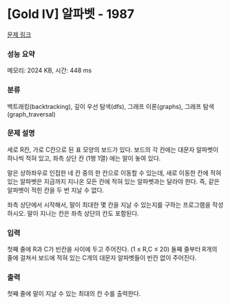 # [Gold IV] 알파벳 - 1987 

[문제 링크](https://www.acmicpc.net/problem/1987) 

### 성능 요약

메모리: 2024 KB, 시간: 448 ms

### 분류

백트래킹(backtracking), 깊이 우선 탐색(dfs), 그래프 이론(graphs), 그래프 탐색(graph_traversal)

### 문제 설명

<p>세로 R칸, 가로 C칸으로 된 표 모양의 보드가 있다. 보드의 각 칸에는 대문자 알파벳이 하나씩 적혀 있고, 좌측 상단 칸 (1행 1열) 에는 말이 놓여 있다.</p>

<p>말은 상하좌우로 인접한 네 칸 중의 한 칸으로 이동할 수 있는데, 새로 이동한 칸에 적혀 있는 알파벳은 지금까지 지나온 모든 칸에 적혀 있는 알파벳과는 달라야 한다. 즉, 같은 알파벳이 적힌 칸을 두 번 지날 수 없다.</p>

<p>좌측 상단에서 시작해서, 말이 최대한 몇 칸을 지날 수 있는지를 구하는 프로그램을 작성하시오. 말이 지나는 칸은 좌측 상단의 칸도 포함된다.</p>

### 입력 

 <p>첫째 줄에 R과 C가 빈칸을 사이에 두고 주어진다. (1 ≤ R,C ≤ 20) 둘째 줄부터 R개의 줄에 걸쳐서 보드에 적혀 있는 C개의 대문자 알파벳들이 빈칸 없이 주어진다.</p>

### 출력 

 <p>첫째 줄에 말이 지날 수 있는 최대의 칸 수를 출력한다.</p>

